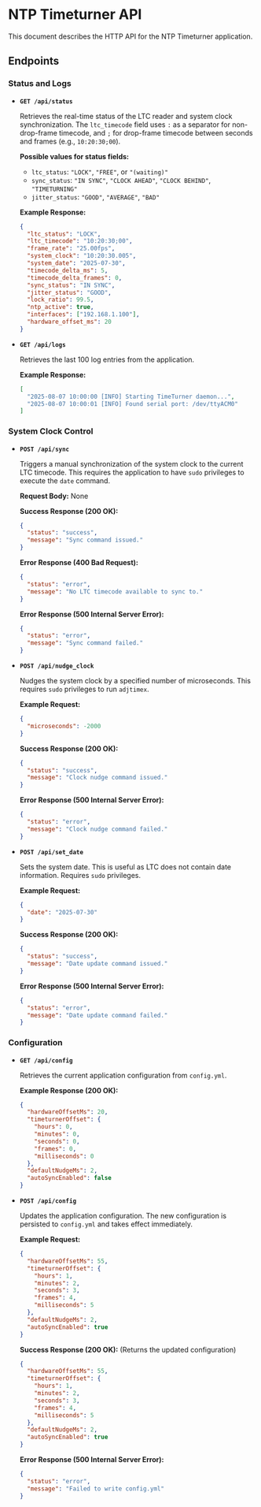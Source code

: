 # NTP Timeturner API

This document describes the HTTP API for the NTP Timeturner application.

## Endpoints

### Status and Logs

- **`GET /api/status`**

  Retrieves the real-time status of the LTC reader and system clock synchronization. The `ltc_timecode` field uses `:` as a separator for non-drop-frame timecode, and `;` for drop-frame timecode between seconds and frames (e.g., `10:20:30;00`).

  **Possible values for status fields:**
  - `ltc_status`: `"LOCK"`, `"FREE"`, or `"(waiting)"`
  - `sync_status`: `"IN SYNC"`, `"CLOCK AHEAD"`, `"CLOCK BEHIND"`, `"TIMETURNING"`
  - `jitter_status`: `"GOOD"`, `"AVERAGE"`, `"BAD"`

  **Example Response:**
  ```json
  {
    "ltc_status": "LOCK",
    "ltc_timecode": "10:20:30;00",
    "frame_rate": "25.00fps",
    "system_clock": "10:20:30.005",
    "system_date": "2025-07-30",
    "timecode_delta_ms": 5,
    "timecode_delta_frames": 0,
    "sync_status": "IN SYNC",
    "jitter_status": "GOOD",
    "lock_ratio": 99.5,
    "ntp_active": true,
    "interfaces": ["192.168.1.100"],
    "hardware_offset_ms": 20
  }
  ```

- **`GET /api/logs`**

  Retrieves the last 100 log entries from the application.

  **Example Response:**
  ```json
  [
    "2025-08-07 10:00:00 [INFO] Starting TimeTurner daemon...",
    "2025-08-07 10:00:01 [INFO] Found serial port: /dev/ttyACM0"
  ]
  ```

### System Clock Control

- **`POST /api/sync`**

  Triggers a manual synchronization of the system clock to the current LTC timecode. This requires the application to have `sudo` privileges to execute the `date` command.

  **Request Body:** None

  **Success Response (200 OK):**
  ```json
  {
    "status": "success",
    "message": "Sync command issued."
  }
  ```

  **Error Response (400 Bad Request):**
  ```json
  {
    "status": "error",
    "message": "No LTC timecode available to sync to."
  }
  ```
  **Error Response (500 Internal Server Error):**
  ```json
  {
    "status": "error",
    "message": "Sync command failed."
  }
  ```

- **`POST /api/nudge_clock`**

  Nudges the system clock by a specified number of microseconds. This requires `sudo` privileges to run `adjtimex`.

  **Example Request:**
  ```json
  {
    "microseconds": -2000
  }
  ```
  **Success Response (200 OK):**
  ```json
  {
    "status": "success",
    "message": "Clock nudge command issued."
  }
  ```
  **Error Response (500 Internal Server Error):**
  ```json
  {
    "status": "error",
    "message": "Clock nudge command failed."
  }
  ```


- **`POST /api/set_date`**

  Sets the system date. This is useful as LTC does not contain date information. Requires `sudo` privileges.

  **Example Request:**
  ```json
  {
    "date": "2025-07-30"
  }
  ```

  **Success Response (200 OK):**
  ```json
  {
    "status": "success",
    "message": "Date update command issued."
  }
  ```

  **Error Response (500 Internal Server Error):**
  ```json
  {
    "status": "error",
    "message": "Date update command failed."
  }
  ```

### Configuration

- **`GET /api/config`**

  Retrieves the current application configuration from `config.yml`.

  **Example Response (200 OK):**
  ```json
  {
    "hardwareOffsetMs": 20,
    "timeturnerOffset": {
      "hours": 0,
      "minutes": 0,
      "seconds": 0,
      "frames": 0,
      "milliseconds": 0
    },
    "defaultNudgeMs": 2,
    "autoSyncEnabled": false
  }
  ```

- **`POST /api/config`**

  Updates the application configuration. The new configuration is persisted to `config.yml` and takes effect immediately.

  **Example Request:**
  ```json
  {
    "hardwareOffsetMs": 55,
    "timeturnerOffset": {
      "hours": 1,
      "minutes": 2,
      "seconds": 3,
      "frames": 4,
      "milliseconds": 5
    },
    "defaultNudgeMs": 2,
    "autoSyncEnabled": true
  }
  ```

  **Success Response (200 OK):** (Returns the updated configuration)
  ```json
  {
    "hardwareOffsetMs": 55,
    "timeturnerOffset": {
      "hours": 1,
      "minutes": 2,
      "seconds": 3,
      "frames": 4,
      "milliseconds": 5
    },
    "defaultNudgeMs": 2,
    "autoSyncEnabled": true
  }
  ```
  **Error Response (500 Internal Server Error):**
  ```json
  {
    "status": "error",
    "message": "Failed to write config.yml"
  }
  ```
